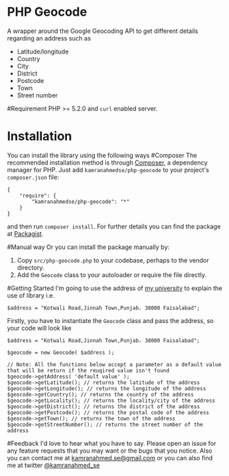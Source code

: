 PHP Geocode
==========
A wrapper around the Google Geocoding API to get different details regarding an address such as 
- Latitude/longitude
- Country
- City
- District
- Postcode
- Town
- Street number

#Requirement
PHP >= 5.2.0 and <code>curl</code> enabled server.

Installation
=========
You can install the library using the following ways
#Composer
The recommended installation method is through <a href="http://getcomposer.org/">Composer</a>, a dependency manager for PHP. Just add <code>kamranahmedse/php-geocode</code> to your project's <code>composer.json</code> file:

```
{
    "require": {
        "kamranahmedse/php-geocode": "*"
    }
}
```
and then run <code>composer install</code>. For further details you can find the package at <a href="https://packagist.org/packages/kamranahmedse/php-geocode">Packagist</a>.

#Manual way
Or you can install the package manually by:
1. Copy <code>src/php-geocode.php</code> to your codebase, perhaps to the vendor directory.
2. Add the <code>Geocode</code> class to your autoloader or require the file directly.

#Getting Started
I'm going to use the address of <a href="http://gcuf.edu.pk">my university</a> to explain the use of library i.e.

```
$address = "Kotwali Road,Jinnah Town,Punjab، 38000 Faisalabad";
```
Firstly, you have to instantiate the <code>Geocode</code> class and pass the address, so your code will look like
```
$address = "Kotwali Road,Jinnah Town,Punjab، 38000 Faisalabad";

$geocode = new Geocode( $address );

// Note: All the functions below accept a parameter as a default value that will be return if the reuqired value isn't found
$geocode->getAddress( 'default value' ); 
$geocode->getLatitude(); // returns the latitude of the address
$geocode->getLongitude(); // returns the longitude of the address
$geocode->getCountry(); // returns the country of the address
$geocode->getLocality(); // returns the locality/city of the address
$geocode->getDistrict(); // returns the district of the address
$geocode->getPostcode(); // returns the postal code of the address
$geocode->getTown(); // returns the town of the address
$geocode->getStreetNumber(); // returns the street number of the address
```

#Feedback
I'd love to hear what you have to say. Please open an issue for any feature requests that you may want or the bugs that you notice. Also you can contact me at <a href="mailto:kamranahmed.se@gmail.com">kamranahmed.se@gmail.com</a> or you can also find me at twitter <a href="http://twitter.com/kamranahmed_se">@kamranahmed_se</a>